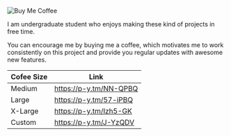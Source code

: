 ![Buy Me Coffee](https://github.com/NitishGadangi/Freemium-App/blob/master/ic_buy_me_cofee.png?raw=true)

I am undergraduate student who enjoys making these kind of projects in free time.

You can encourage me by buying me a coffee, which motivates me to work consistently on this project and provide you
regular updates with awesome new features.

Cofee Size | Link
-----------|--------
Medium|https://p-y.tm/NN-QPBQ
Large|https://p-y.tm/57-iPBQ
X-Large|https://p-y.tm/Izh5-GK
Custom|https://p-y.tm/J-YzQDV

